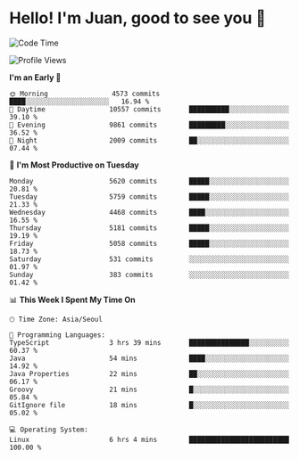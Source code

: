 # Hello! I'm Juan, good to see you 👋

<!--
**Y-k-Y/Y-k-Y** is a ✨ _special_ ✨ repository because its `README.md` (this file) appears on your GitHub profile.

Here are some ideas to get you started:

- 🔭 I’m currently working on ...
- 🌱 I’m currently learning ...
- 👯 I’m looking to collaborate on ...
- 🤔 I’m looking for help with ...
- 💬 Ask me about ...
- 📫 How to reach me: ...
- 😄 Pronouns: ...
- ⚡ Fun fact: ...
-->
<!--
![Profile views](https://gpvc.arturio.dev/Y-k-Y)

[![Omid Nikrah StackOverflow](https://github-readme-stackoverflow.vercel.app/?userID=9517076)](https://stackoverflow.com/users/9517076/i-have-10-fingers)
-->

<!--START_SECTION:waka-->
![Code Time](http://img.shields.io/badge/Code%20Time-1%2C793%20hrs%205%20mins-blue)

![Profile Views](http://img.shields.io/badge/Profile%20Views-0-blue)

**I'm an Early 🐤** 

```text
🌞 Morning                4573 commits        ████░░░░░░░░░░░░░░░░░░░░░   16.94 % 
🌆 Daytime                10557 commits       ██████████░░░░░░░░░░░░░░░   39.10 % 
🌃 Evening                9861 commits        █████████░░░░░░░░░░░░░░░░   36.52 % 
🌙 Night                  2009 commits        ██░░░░░░░░░░░░░░░░░░░░░░░   07.44 % 
```
📅 **I'm Most Productive on Tuesday** 

```text
Monday                   5620 commits        █████░░░░░░░░░░░░░░░░░░░░   20.81 % 
Tuesday                  5759 commits        █████░░░░░░░░░░░░░░░░░░░░   21.33 % 
Wednesday                4468 commits        ████░░░░░░░░░░░░░░░░░░░░░   16.55 % 
Thursday                 5181 commits        █████░░░░░░░░░░░░░░░░░░░░   19.19 % 
Friday                   5058 commits        █████░░░░░░░░░░░░░░░░░░░░   18.73 % 
Saturday                 531 commits         ░░░░░░░░░░░░░░░░░░░░░░░░░   01.97 % 
Sunday                   383 commits         ░░░░░░░░░░░░░░░░░░░░░░░░░   01.42 % 
```


📊 **This Week I Spent My Time On** 

```text
🕑︎ Time Zone: Asia/Seoul

💬 Programming Languages: 
TypeScript               3 hrs 39 mins       ███████████████░░░░░░░░░░   60.37 % 
Java                     54 mins             ████░░░░░░░░░░░░░░░░░░░░░   14.92 % 
Java Properties          22 mins             ██░░░░░░░░░░░░░░░░░░░░░░░   06.17 % 
Groovy                   21 mins             █░░░░░░░░░░░░░░░░░░░░░░░░   05.84 % 
GitIgnore file           18 mins             █░░░░░░░░░░░░░░░░░░░░░░░░   05.02 % 

💻 Operating System: 
Linux                    6 hrs 4 mins        █████████████████████████   100.00 % 
```


<!--END_SECTION:waka-->
